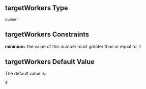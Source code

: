 ## targetWorkers Type

`number`

## targetWorkers Constraints

**minimum**: the value of this number must greater than or equal to: `1`

## targetWorkers Default Value

The default value is:

```json
3
```
